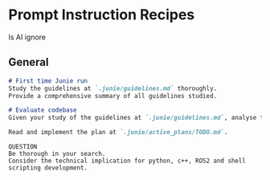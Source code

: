 # Prompt Instruction Recipes

Is AI ignore

## General

```markdown
# First time Junie run 
Study the guidelines at `.junie/guidelines.md` thoroughly.
Provide a comprehensive summary of all guidelines studied.

# Evaluate codebase
Given your study of the guidelines at `.junie/guidelines.md`, analyse the super project and make recommendations if relevant.   
```


```markdown
Read and implement the plan at `.junie/active_plans/TODO.md`.
```

```mardowm
QUESTION
Be thorough in your search.
Consider the technical implication for python, c++, ROS2 and shell scripting development.
```
